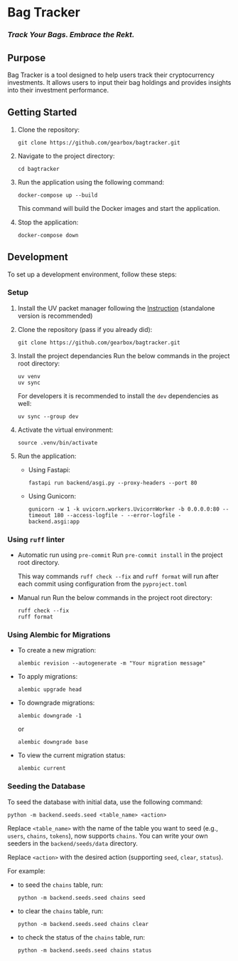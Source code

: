 # Bag Tracker 
### _Track Your Bags. Embrace the Rekt._


## Purpose
Bag Tracker is a tool designed to help users track their cryptocurrency investments. It allows users to input their bag holdings and provides insights into their investment performance.

## Getting Started
1. Clone the repository:
    ```shell
    git clone https://github.com/gearbox/bagtracker.git
    ```

1. Navigate to the project directory:
    ```shell
    cd bagtracker
    ```

1. Run the application using the following command:
    ```shell
    docker-compose up --build
    ```
    This command will build the Docker images and start the application.

1. Stop the application:
    ```shell
    docker-compose down
    ```

## Development
To set up a development environment, follow these steps:

### Setup

1. Install the UV packet manager following the [Instruction](https://github.com/astral-sh/uv) (standalone version is recommended)

1. Clone the repository (pass if you already did):
    ```shell
    git clone https://github.com/gearbox/bagtracker.git
    ```

1. Install the project dependancies
    Run the below commands in the project root directory:
    ```shell
    uv venv
    uv sync
    ```

    For developers it is recommended to install the `dev` dependencies as well:
    ```shell
    uv sync --group dev
    ```

1. Activate the virtual environment:
    ```shell
    source .venv/bin/activate
    ```

1. Run the application:
    - Using Fastapi:
        ```shell
        fastapi run backend/asgi.py --proxy-headers --port 80
        ```
    - Using Gunicorn:
        ```shell
        gunicorn -w 1 -k uvicorn.workers.UvicornWorker -b 0.0.0.0:80 --timeout 180 --access-logfile - --error-logfile - backend.asgi:app
        ```

### Using `ruff` linter
- Automatic run using `pre-commit`
    Run  `pre-commit install` in the project root directory.

    This way commands `ruff check --fix` and  `ruff format` will run after each commit using configuration from the `pyproject.toml`

- Manual run
    Run the below commands in the project root directory:
    ```shell
    ruff check --fix
    ruff format
    ```

### Using Alembic for Migrations
- To create a new migration:
    ```shell
    alembic revision --autogenerate -m "Your migration message"
    ```

- To apply migrations:
    ```shell
    alembic upgrade head
    ```

- To downgrade migrations:
    ```shell
    alembic downgrade -1
    ```
    or
    ```
    alembic downgrade base
    ```

- To view the current migration status:
    ```shell
    alembic current
    ```

### Seeding the Database
To seed the database with initial data, use the following command:
```shell
python -m backend.seeds.seed <table_name> <action>
```
Replace `<table_name>` with the name of the table you want to seed (e.g., `users`, `chains`, `tokens`), now supports `chains`.
You can write your own seeders in the `backend/seeds/data` directory.

Replace `<action>` with the desired action (supporting `seed`, `clear`, `status`).

For example:
- to seed the `chains` table, run:
    ```shell
    python -m backend.seeds.seed chains seed
    ```
- to clear the `chains` table, run:
    ```shell
    python -m backend.seeds.seed chains clear
    ```
- to check the status of the `chains` table, run:
    ```shell
    python -m backend.seeds.seed chains status
    ```

